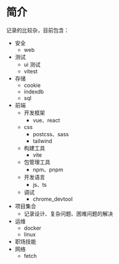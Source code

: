 # 简介

记录的比较杂，目前包含：

- 安全
  - web
- 测试
  - ui 测试
  - vitest
- 存储
  - cookie
  - indexdb
  - sql
- 前端
  - 开发框架
    - vue、react
  - css
    - postcss、sass
    - tailwind
  - 构建工具
    - vite
  - 包管理工具
    - npm、pnpm
  - 开发语言
    - js、ts
  - 调试
    - chrome_devtool
- 项目集合
  - 记录设计、复杂问题、困难问题的解决
- 运维
  - docker
  - linux
- 职场技能
- 网络
  - fetch
